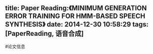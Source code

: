 title: Paper Reading:《MINIMUM GENERATION ERROR TRAINING FOR HMM-BASED SPEECH SYNTHESIS》
date: 2014-12-30 10:58:29
tags: [PaperReading, 语音合成]
---

#论文信息 